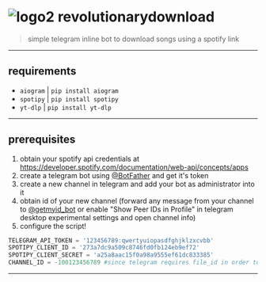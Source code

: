 # ![logo2](https://github.com/hessfire/revolutionarydownload/assets/134144364/8a29d7a0-6945-4958-bcbf-9c7de10f5d32) revolutionarydownload
>simple telegram inline bot to download songs using a spotify link

***
## requirements
* `aiogram` | `pip install aiogram`
* `spotipy` | `pip install spotipy`
* `yt-dlp` | `pip install yt-dlp`

***
## prerequisites
1. obtain your spotify api credentials at https://developer.spotify.com/documentation/web-api/concepts/apps
2. create a telegram bot using [@BotFather](https://t.me/BotFather) and get it's token
3. create a new channel in telegram and add your bot as administrator into it
4. obtain id of your new channel (forward any message from your channel to  [@getmyid_bot](https://t.me/getmyid_bot) or enable "Show Peer IDs in Profile" in telegram desktop experimental settings and open channel info)
5. configure the script!

```py
TELEGRAM_API_TOKEN = '123456789:qwertyuiopasdfghjklzxcvbb'
SPOTIPY_CLIENT_ID = '273a7dc9a509c8746fd0fb124eb9ef72'
SPOTIPY_CLIENT_SECRET = 'a25a8aac15f0a98a9555ef61dc833385'
CHANNEL_ID = -100123456789 #since telegram requires file_id in order to edit audio in message sent by inline query, you need other chat(channel) where bot can upload files and take their file_id
```
***
